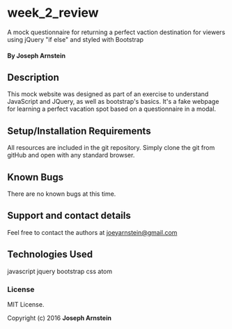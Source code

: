 # week_2_review
A mock questionnaire for returning a perfect vaction destination for viewers using jQuery "if else" and styled with Bootstrap

#### By **Joseph Arnstein**

## Description

This mock website was designed as part of an exercise to understand JavaScript and JQuery, as well as bootstrap's basics. It's a fake webpage for learning a perfect vacation spot based on a questionnaire in a modal.
## Setup/Installation Requirements

All resources are included in the git repository. Simply clone the git from gitHub and open with any standard browser.

## Known Bugs

There are no known bugs at this time.

## Support and contact details

Feel free to contact the authors at joeyarnstein@gmail.com

## Technologies Used

javascript
jquery
bootstrap
css
atom

### License
MIT License.

Copyright (c) 2016 **Joseph Arnstein**
